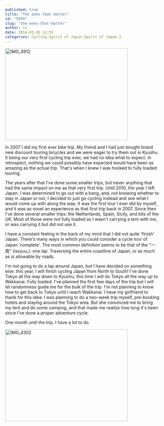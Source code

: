 ```yaml
---
published: true
title: "The ones that matter"
id: "5959"
slug: "the-ones-that-matter"
author: rv
date: 2014-03-26 12:53
categories: Cycling,Spirit of Japan,Spirit of Japan 2
---
```

<a href="https://s3.amazonaws.com/cfwblog/uploads/2014/03/IMG_4912.jpg"><img class="aligncenter size-medium wp-image-5961" alt="IMG_4912" src="https://s3.amazonaws.com/cfwblog/uploads/2014/03/IMG_4912-400x300.jpg" width="400" height="300" /></a>

In 2007 I did my first ever bike trip. My friend and I had just bought brand new discount touring bicycles and we were eager to try them out in Kyushu. It being our very first cycling trip ever, we had no idea what to expect. In retrospect, nothing we could possibly have expected would have been as amazing as the actual trip. That's when I knew I was hooked to fully loaded touring.

The years after that I've done some smaller trips, but never anything that had the same impact on me as that very first trip. Until 2010, the year I left Japan. I was determined to go out with a bang, and, not knowing whether to stay in Japan or not, I decided to just go cycling instead and see what I would come up with along the way. It was the first tour I ever did by myself, and it was as novel an experience as that first trip back in 2007. Since then I've done several smaller trips: the Netherlands, Spain, Sicily, and bits of the UK. Most of those were not fully loaded as I wasn't carrying a tent with me, or was carrying it but did not use it.

I have a constant feeling in the back of my mind that I did not quite 'finish' Japan. There's many ways in which you could consider a cycle tour of Japan 'complete'. The most common definition seems to be that of the "一周" (issyuu,): one lap. Traversing the entire coastline of Japan, or as much as is allowable by roads.

I'm not going to do a lap around Japan, but I have decided on something else: this year, I will finish cycling Japan from North to South! I've done Tokyo all the way down to Kyushu, this time I will do Tokyo all the way up to Wakkanai. Fully loaded. I've planned the first few days of the trip but I will let randomness guide me for the bulk of the trip. I'm not planning to know how to get back to Tokyo until I reach Wakkanai. I have my girlfriend to thank for this idea: I was planning to do a two-week trip myself, pre-booking hotels and staying around the Tokyo area. But she convinced me to bring my tent and do some camping, and that made me realize how long it's been since I've done a proper adventure cycle.

One month until the trip. I have a lot to do.

<a href="https://s3.amazonaws.com/cfwblog/uploads/2014/03/IMG_4302.jpg"><img class="aligncenter size-medium wp-image-5960" alt="IMG_4302" src="https://s3.amazonaws.com/cfwblog/uploads/2014/03/IMG_4302-400x300.jpg" width="400" height="300" /></a>

&nbsp;